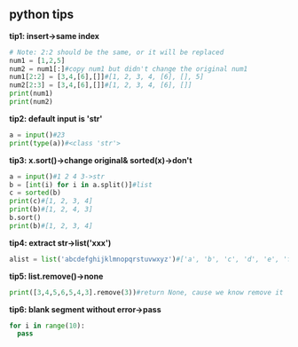 ## python tips

**tip1: insert->same index**

```python
# Note: 2:2 should be the same, or it will be replaced
num1 = [1,2,5]
num2 = num1[:]#copy num1 but didn't change the original num1
num1[2:2] = [3,4,[6],[]]#[1, 2, 3, 4, [6], [], 5]
num2[2:3] = [3,4,[6],[]]#[1, 2, 3, 4, [6], []]
print(num1)
print(num2)
```

**tip2: default input is 'str'**

```python
a = input()#23
print(type(a))#<class 'str'>
```

**tip3: x.sort()->change original& sorted(x)->don't**

```python
a = input()#1 2 4 3->str
b = [int(i) for i in a.split()]#list
c = sorted(b)
print(c)#[1, 2, 3, 4]
print(b)#[1, 2, 4, 3]
b.sort()
print(b)#[1, 2, 3, 4]
```

**tip4: extract str->list('xxx')**

```python
alist = list('abcdefghijklmnopqrstuvwxyz')#['a', 'b', 'c', 'd', 'e', 'f', 'g', 'h', 'i', 'j', 'k', 'l', 'm', 'n', 'o', 'p', 'q', 'r', 's', 't', 'u', 'v', 'w', 'x', 'y', 'z']
```

**tip5: list.remove()->none**

```python
print([3,4,5,6,5,4,3].remove(3))#return None, cause we know remove it
```

**tip6: blank segment without error->pass**

```python
for i in range(10):
  pass
```
